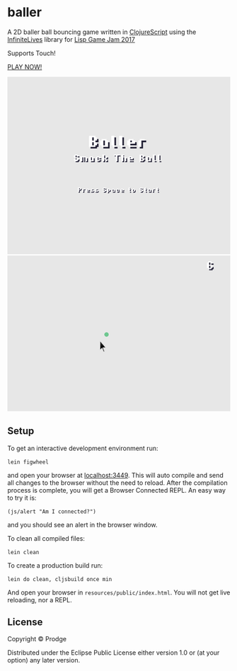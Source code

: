# baller

A 2D baller ball bouncing game written in [ClojureScript](https://github.com/clojure/clojurescript) using the [InfiniteLives](https://github.com/infinitelives) library for [Lisp Game Jam 2017](https://itch.io/jam/lisp-game-jam-2017-easy-mode)

Supports Touch!

[PLAY NOW!](https://prodge.github.io/baller/)

![Menu Screen](https://github.com/Prodge/baller/blob/master/screenshot.png?raw=true "Menu Screen")
![Playing Screen](https://github.com/Prodge/baller/blob/master/screenshot2.png?raw=true "Playing Screen")

## Setup

To get an interactive development environment run:

    lein figwheel

and open your browser at [localhost:3449](http://localhost:3449/).
This will auto compile and send all changes to the browser without the
need to reload. After the compilation process is complete, you will
get a Browser Connected REPL. An easy way to try it is:

    (js/alert "Am I connected?")

and you should see an alert in the browser window.

To clean all compiled files:

    lein clean

To create a production build run:

    lein do clean, cljsbuild once min

And open your browser in `resources/public/index.html`. You will not
get live reloading, nor a REPL.

## License

Copyright © Prodge

Distributed under the Eclipse Public License either version 1.0 or (at your option) any later version.
